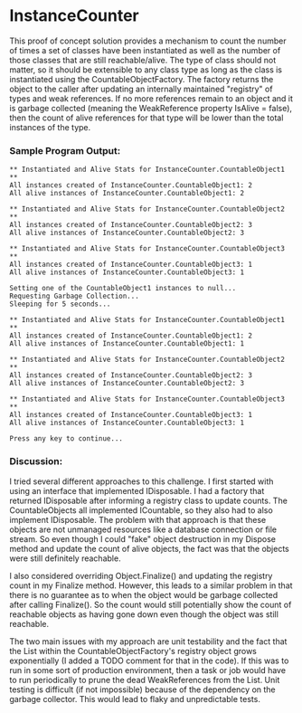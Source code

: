 # InstanceCounter
This proof of concept solution provides a mechanism to count the number of times a set of classes have been instantiated as well as the number of those classes that are still reachable/alive. The type of class should not matter, so it should be extensible to any class type as long as the class is instantiated using the CountableObjectFactory. The factory returns the object to the caller after updating an internally maintained "registry" of types and weak references. If no more references remain to an object and it is  garbage collected (meaning the WeakReference property IsAlive = false), then the count of alive references for that type will be lower than the total instances of the type.

### Sample Program Output:
```
** Instantiated and Alive Stats for InstanceCounter.CountableObject1 **
All instances created of InstanceCounter.CountableObject1: 2
All alive instances of InstanceCounter.CountableObject1: 2

** Instantiated and Alive Stats for InstanceCounter.CountableObject2 **
All instances created of InstanceCounter.CountableObject2: 3
All alive instances of InstanceCounter.CountableObject2: 3

** Instantiated and Alive Stats for InstanceCounter.CountableObject3 **
All instances created of InstanceCounter.CountableObject3: 1
All alive instances of InstanceCounter.CountableObject3: 1

Setting one of the CountableObject1 instances to null...
Requesting Garbage Collection...
Sleeping for 5 seconds...

** Instantiated and Alive Stats for InstanceCounter.CountableObject1 **
All instances created of InstanceCounter.CountableObject1: 2
All alive instances of InstanceCounter.CountableObject1: 1

** Instantiated and Alive Stats for InstanceCounter.CountableObject2 **
All instances created of InstanceCounter.CountableObject2: 3
All alive instances of InstanceCounter.CountableObject2: 3

** Instantiated and Alive Stats for InstanceCounter.CountableObject3 **
All instances created of InstanceCounter.CountableObject3: 1
All alive instances of InstanceCounter.CountableObject3: 1

Press any key to continue...
```

### Discussion:
I tried several different approaches to this challenge. I first started with using an interface that implemented IDisposable. I had a factory that returned IDisposable after informing a registry class to update counts. The CountableObjects all implemented ICountable, so they also had to also implement IDisposable. The problem with that approach is that these objects are not unmanaged resources like a database connection or file stream. So even though I could "fake" object destruction in my Dispose method and update the count of alive objects, the fact was that the objects were still definitely reachable.

I also considered overriding Object.Finalize() and updating the registry count in my Finalize method. However, this leads to a similar problem in that there is no guarantee as to when the object would be garbage collected after calling Finalize(). So the count would still potentially show the count of reachable objects as having gone down even though the object was still reachable.

The two main issues with my approach are unit testability and the fact that the List<WeakReference> within the CountableObjectFactory's registry object grows exponentially (I added a TODO comment for that in the code). If this was to run in some sort of production environment, then a task or job would have to run periodically to prune the dead WeakReferences from the List. Unit testing is difficult (if not impossible) because of the dependency on the garbage collector. This would lead to flaky and unpredictable tests.
